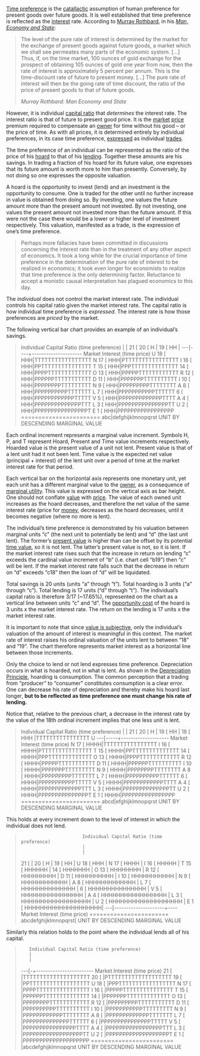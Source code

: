 [Time preference](Time-Preference-Fallacy) is the [catallactic](https://en.wikipedia.org/wiki/Catallactics) assumption of human preference for present goods over future goods. It is well established that time preference is reflected as the [interest](Glossary#interest) rate. According to [Murray Rothbard](https://en.wikipedia.org/wiki/Murray_Rothbard), in his [*Man, Economy and State*](https://mises.org/library/man-economy-and-state-power-and-market/html/p/989):


> The level of the pure rate of interest is determined by the market for the exchange of present goods against future goods, a market which we shall see permeates many parts of the economic system. [...] Thus, if, on the time market, 100 ounces of gold exchange for the prospect of obtaining 105 ounces of gold one year from now, then the rate of interest is approximately 5 percent per annum. This is the time-discount rate of future to present money. [...] The pure rate of interest will then be the going rate of time discount, the ratio of the price of present goods to that of future goods.
>
> *Murray Rothbard: Man Economy and State*

However, it is individual [capital ratio](https://en.wikipedia.org/wiki/Capital_requirement) that *determines* the interest rate. The interest ratio is that of future to present good price. It is the [market](Glossary#market) [price](Glossary#price) premium required to compensate an [owner](Glossary#owner) for time without his good – or the price of time. As with all prices, it is determined entirely by individual preferences, in its case time preference, [expressed](Expression-Principle)  as individual [trades](Glossary#trade).

The time preference of an individual can be represented as the ratio of the price of his [hoard](Glossary#hoard) to that of his [lending](Glossary#lend). Together these amounts are his savings. In trading a fraction of his hoard for its future value, one expresses that its future amount is worth more to him than presently. Conversely, by not doing so one expresses the opposite valuation.

A hoard is the opportunity to invest (lend) and an investment is the opportunity to
consume. One is traded for the other until no further increase in value is obtained from doing so. By investing, one values the future amount more than the present amount not invested. By not investing, one values the present amount not invested more than the future amount. If this were not the case there would be a lower or higher level of investment respectively. This valuation, manifested as a trade, is the expression of one’s time preference.

> Perhaps more fallacies have been committed in discussions concerning the interest rate than in the treatment of any other aspect of economics. It took a long while for the crucial importance of time preference in the determination of the pure rate of interest to be realized in economics; it took even longer for economists to realize that time preference is the only determining factor. Reluctance to accept a monistic causal interpretation has plagued economics to this day.

The *individual* does not control the market interest rate. The individual controls his capital ratio given the market interest rate. The capital ratio is how individual time preference is *expressed*. The interest rate is how those preferences are *priced* by the market.

The following vertical bar chart provides an example of an individual’s savings.

>    Individual Capital Ratio (time preference)
>           |
>           |
>   21 [
>   20 [ H  |
>   19 [ HH |
>   ---[----+--------------------- Market Interest (time price)
> U 18 [ HHH|TTTTTTTTTTTTTTTTT
> N 17 [ HHH|PTTTTTTTTTTTTTTTT
> I 16 [ HHH|PPTTTTTTTTTTTTTTT
> T 15 [ HHH|PPPTTTTTTTTTTTTTT
>   14 [ HHH|PPPPTTTTTTTTTTTTT
> O 13 [ HHH|PPPPPTTTTTTTTTTTT
> R 12 [ HHH|PPPPPPTTTTTTTTTTT
> D 11 [ HHH|PPPPPPPTTTTTTTTTT
> I 10 [ HHH|PPPPPPPPTTTTTTTTT
> N  9 [ HHH|PPPPPPPPPTTTTTTTT
> A  8 [ HHH|PPPPPPPPPPTTTTTTT
> L  7 [ HHH|PPPPPPPPPPPTTTTTT
>    6 [ HHH|PPPPPPPPPPPPTTTTT
> V  5 [ HHH|PPPPPPPPPPPPPTTTT
> A  4 [ HHH|PPPPPPPPPPPPPPTTT
> L  3 [ HHH|PPPPPPPPPPPPPPPTT
> U  2 [ HHH|PPPPPPPPPPPPPPPPT
> E  1 [ HHH|PPPPPPPPPPPPPPPPP
>      =======================
>        abc|defghijklmnopqrst
> UNIT BY DESCENDING MARGINAL VALUE

Each ordinal increment represents a marginal value increment. Symbols H, P, and T represent Hoard, Present and Time value increments respectively. Hoarded value is the present value of a unit not lent. Present value is that of a lent unit had it not been lent. Time value is the expected net value (principal + interest) of the lent unit over a period of time at the market interest rate for that period.

Each vertical bar on the horizontal axis represents one monetary unit, yet each unit has a different marginal value to the [owner](Glossary#owner), as a consequence of [marginal utility](https://en.wikipedia.org/wiki/Marginal_utility). This value is expressed on the vertical axis as bar height. One should not conflate [value](Glossary#value) with [price](Glossary#price). The value of each owned unit increases as the hoard decreases, and therefore the net value of the same interest rate (price for [money](Money-Taxonomy), decreases as the hoard decreases, until it becomes negative (where no more is lent).

The individual’s time preference is demonstrated by his valuation between marginal units “c” (the next unit to potentially be lent) and “d” (the last unit lent). The former’s [present value](https://en.wikipedia.org/wiki/Present_value) is higher than can be offset by its potential [time value](https://en.wikipedia.org/wiki/Time_value_of_money), so it is not lent. The latter’s present value is not, so it is lent. If the market interest rate rises such that the increase in return on lending “c” exceeds the cardinal value increment of “b” (i.e. chart cell “b19”) then “c” will be lent. If the market interest rate falls such that the decrease in return on “d” exceeds “c18” then the loan of “d” will be liquidated.

Total savings is 20 units (units “a” through “t”). Total hoarding is 3 units (“a” through “c”). Total lending is 17 units (“d” through “t”). The individual’s capital ratio is therefore 3/17 (~17.65%), represented on the chart as a vertical line between units “c” and “d”. The [opportunity cost](https://en.wikipedia.org/wiki/Opportunity_cost) of the hoard is 3 units x the market interest rate. The return on the lending is 17 units x the market interest rate.

It is important to note that since [value is subjective](https://en.wikipedia.org/wiki/Subjective_theory_of_value), only the individual’s valuation of the amount of interest is meaningful in this context. The market rate of interest raises his ordinal valuation of the units lent to between “18” and “19”. The chart therefore represents market interest as a horizontal line between those increments.

Only the choice to lend or not lend expresses time preference. Depreciation occurs in
what is hoarded, not in what is lent. As shown in the [Depreciation Principle](Depreciation-Principle), hoarding is consumption. The common perception that a trading from “producer” to “consumer" constitutes consumption is a clear error. One can decrease his rate of depreciation and thereby make his hoard last longer, **but to be reflected as time preference one must change his rate of lending.**

Notice that, relative to the previous chart, a decrease in the interest rate by the value of the 18th ordinal increment implies that one less unit is lent.

>    Individual Capital Ratio (time preference)
>            |
>            |
>   21 [
>   20 [ H   |
>   19 [ HH  |
>   18 [ HHH |TTTTTTTTTTTTTTTT
> U ---[-----+-------------------- Market Interest (time price) 
> N 17 [ HHHH|TTTTTTTTTTTTTTTT
> I 16 [ HHHH|PTTTTTTTTTTTTTTT
> T 15 [ HHHH|PPTTTTTTTTTTTTTT
>   14 [ HHHH|PPPTTTTTTTTTTTTT
> O 13 [ HHHH|PPPPTTTTTTTTTTTT
> R 12 [ HHHH|PPPPPTTTTTTTTTTT
> D 11 [ HHHH|PPPPPPTTTTTTTTTT
> I 10 [ HHHH|PPPPPPPTTTTTTTTT
> N  9 [ HHHH|PPPPPPPPTTTTTTTT
> A  8 [ HHHH|PPPPPPPPPTTTTTTT
> L  7 [ HHHH|PPPPPPPPPPTTTTTT
>    6 [ HHHH|PPPPPPPPPPPTTTTT
> V  5 [ HHHH|PPPPPPPPPPPPTTTT
> A  4 [ HHHH|PPPPPPPPPPPPPTTT
> L  3 [ HHHH|PPPPPPPPPPPPPPTT
> U  2 [ HHHH|PPPPPPPPPPPPPPPT
> E  1 [ HHHH|PPPPPPPPPPPPPPPP
>      =======================
>        abcd|efghijklmnopqrst
> UNIT BY DESCENDING MARGINAL VALUE

This holds at every increment down to the level of interest in which the individual does
not lend.

>                            Individual Capital Ratio (time preference)
>                            |
>                            |
>   21 [                     |
>   20 [ H                   |
>   19 [ HH                  |
> U 18 [ HHH                 |
> N 17 [ HHHH                |
> I 16 [ HHHHH               |
> T 15 [ HHHHHH              |
>   14 [ HHHHHHH             |
> O 13 [ HHHHHHHH            |
> R 12 [ HHHHHHHHH           |
> D 11 [ HHHHHHHHHH          |
> I 10 [ HHHHHHHHHHH         |
> N  9 [ HHHHHHHHHHHH        |
> A  8 [ HHHHHHHHHHHHH       |
> L  7 [ HHHHHHHHHHHHHH      |
>    6 [ HHHHHHHHHHHHHHH     |
> V  5 [ HHHHHHHHHHHHHHHH    |
> A  4 [ HHHHHHHHHHHHHHHHH   |
> L  3 [ HHHHHHHHHHHHHHHHHH  |
> U  2 [ HHHHHHHHHHHHHHHHHHH |
> E  1 [ HHHHHHHHHHHHHHHHHHHH|
>   ---[---------------------+---- Market Interest (time price) 
>      =======================
>        abcdefghijklmnopqrst|
> UNIT BY DESCENDING MARGINAL VALUE

Similarly this relation holds to the point where the individual lends all of his capital.


>        Individual Capital Ratio (time preference)
>        |
>        |
>   ---[-+------------------------ Market Interest (time price) 
>   21 [ |TTTTTTTTTTTTTTTTTTTT
>   20 [ |PTTTTTTTTTTTTTTTTTTT
>   19 [ |PPTTTTTTTTTTTTTTTTTT
> U 18 [ |PPPTTTTTTTTTTTTTTTTT
> N 17 [ |PPPPTTTTTTTTTTTTTTTT
> I 16 [ |PPPPPTTTTTTTTTTTTTTT
> T 15 [ |PPPPPPTTTTTTTTTTTTTT
>   14 [ |PPPPPPPTTTTTTTTTTTTT
> O 13 [ |PPPPPPPPTTTTTTTTTTTT
> R 12 [ |PPPPPPPPPTTTTTTTTTTT
> D 11 [ |PPPPPPPPPPTTTTTTTTTT
> I 10 [ |PPPPPPPPPPPTTTTTTTTT
> N  9 [ |PPPPPPPPPPPPTTTTTTTT
> A  8 [ |PPPPPPPPPPPPPTTTTTTT
> L  7 [ |PPPPPPPPPPPPPPTTTTTT
>    6 [ |PPPPPPPPPPPPPPPTTTTT
> V  5 [ |PPPPPPPPPPPPPPPPTTTT
> A  4 [ |PPPPPPPPPPPPPPPPPTTT
> L  3 [ |PPPPPPPPPPPPPPPPPPTT
> U  2 [ |PPPPPPPPPPPPPPPPPPPT
> E  1 [ |PPPPPPPPPPPPPPPPPPPP
>     ========================
>        |abcdefghijklmnopqrst
> UNIT BY DESCENDING MARGINAL VALUE

